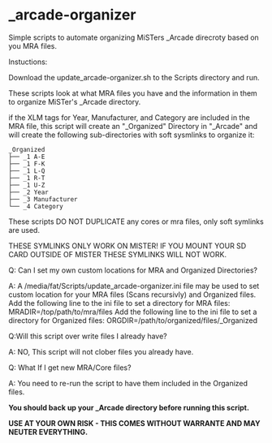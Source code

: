 # _arcade-organizer

Simple scripts to automate organizing MiSTers \_Arcade direcroty based on you MRA files.

Instuctions:

Download the update_arcade-organizer.sh to the Scripts directory and run.

These scripts look at what MRA files you have and the information in them to organize MiSTer's \_Arcade directory. 

if the XLM tags for Year, Manufacturer, and Category are included in the MRA file,  this script will create an "\_Organized" Directory in "\_Arcade" and will create the following sub-directories with soft sysmlinks to organize it:

```
_Organized
├── _1 A-E
├── _1 F-K
├── _1 L-Q
├── _1 R-T
├── _1 U-Z
├── _2 Year
├── _3 Manufacturer
└── _4 Category
```
These scripts DO NOT DUPLICATE any cores or mra files, only soft symlinks are used.

THESE SYMLINKS ONLY WORK ON MISTER! IF YOU MOUNT YOUR SD CARD OUTSIDE OF MISTER THESE SYMLINKS WILL NOT WORK.

Q: Can I set my own custom locations for MRA and Organized Directories?

A: A /media/fat/Scripts/update_arcade-organizer.ini file may be used to set custom location for your MRA files (Scans recursivly) and Organized files.
Add the following line to the ini file to set a directory for MRA files: MRADIR=/top/path/to/mra/files
Add the following line to the ini file to set a directory for Organized files: ORGDIR=/path/to/organized/files/\_Organized


Q:Will this script over write files I already have?

A: NO, This script will not clober files you already have.


Q: What If I get new MRA/Core files? 

A: You need to re-run the script to have them included in the Organized files.


**You should back up your \_Arcade directory before running this script.**

**USE AT YOUR OWN RISK - THIS COMES WITHOUT WARRANTE AND MAY NEUTER EVERYTHING.**
